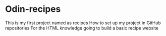 # Odin-recipes
This is my first project named as recipes
How to set up my project in GitHub repositories 
For the HTML knowledge going to build a basic recipe website  
